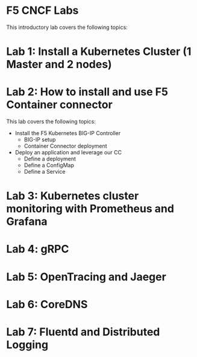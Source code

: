 F5 CNCF Labs
==================

This introductory lab covers the following topics:


Lab 1: Install a Kubernetes Cluster (1 Master and 2 nodes)
===================================================
Lab 2: How to install and use F5 Container connector
====================================================
This lab covers the following topics:

- Install the F5 Kubernetes BIG-IP Controller
    - BIG-IP setup
    - Container Connector deployment
- Deploy an application and leverage our CC
    - Define a deployment
    - Define a ConfigMap
    - Define a Service

Lab 3: Kubernetes cluster monitoring with Prometheus and Grafana
====================================================
Lab 4: gRPC
====================================================
Lab 5: OpenTracing and Jaeger
====================================================
Lab 6: CoreDNS
====================================================
Lab 7: Fluentd and Distributed Logging
====================================================